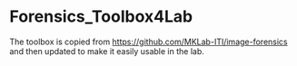# Forensics_Toolbox4Lab

The toolbox is copied from https://github.com/MKLab-ITI/image-forensics and then updated to make it easily usable in the lab.
